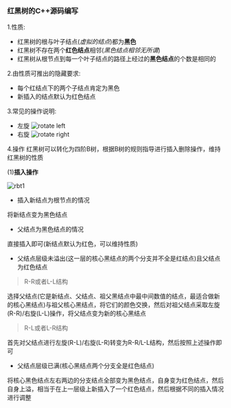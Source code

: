 ### 红黑树的C++源码编写
1.性质:
- 红黑树的根与叶子结点(*虚拟的结点*)都为**黑色**
- 红黑树不存在两个**红色结点**相邻(*黑色结点相邻无所谓*)
- 红黑树从根节点到每一个叶子结点的路径上经过的**黑色结点**的个数是相同的

2.由性质可推出的隐藏要求:
- 每个红结点下的两个子结点肯定为黑色
- 新插入的结点默认为红色结点

3.常见的操作说明:
- 左旋
![rotate left](https://github.com/user-attachments/assets/dd0c74a8-447a-44ab-a60a-325cb103efa4)
- 右旋
![rotate right](https://github.com/user-attachments/assets/d72216a9-0579-4bc8-9cc7-a3649b41290d)

4.操作
红黑树可以转化为四阶B树，根据B树的规则指导进行插入删除操作，维持红黑树的性质

(1)**插入操作**

![rbt1](https://github.com/user-attachments/assets/ba6cd933-91ac-48ce-bd58-1a032dcaea71)

- 插入新结点为根节点的情况
  
将新结点变为黑色结点
- 父结点为黑色结点的情况
  
直接插入即可(新结点默认为红色，可以维持性质)
- 父结点层级未溢出(这一层的核心黑结点的两个分支并不全是红结点)且父结点为红色结点
> R-R或者L-L结构

选择父结点(它是新结点、父结点、祖父黑结点中最中间数值的结点，最适合做新的核心黑结点)与祖父核心黑结点，将它们的颜色交换，然后对祖父结点采取左旋(R-R)/右旋(L-L)操作，将父结点变为新的核心黑结点

> R-L或者L-R结构

首先对父结点进行左旋(R-L)/右旋(L-R)转变为R-R/L-L结构，然后按照上述操作即可
- 父结点层级已满(核心黑结点两个分支全是红色结点)

将核心黑色结点左右两边的分支结点全部变为黑色结点，自身变为红色结点，然后自身上溢，相当于在上一层级上新插入了一个红色结点，然后根据不同的插入情况进行调整
